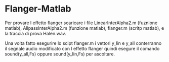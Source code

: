 # Flanger-Matlab

Per provare l effetto flanger scaricare i file LinearInterAlpha2.m (fuznione matlab), AllpassInterAlpha2.m (funzione matlab),
flanger.m (scritp matlab), e la traccia di prova Halen.wav.

Una volta fatto esegurire lo scipt flanger.m i vettori y_lin e y_all conterranno il segnale audio modificato con l effetto flanger 
quindi esegure il comando sound(y_all,Fs) oppure sound(y_lin,Fs) per ascoltare.
